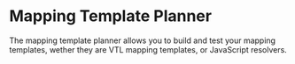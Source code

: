 # Mapping Template Planner

The mapping template planner allows you to build and test your mapping templates, wether they are VTL mapping templates, or JavaScript resolvers.
